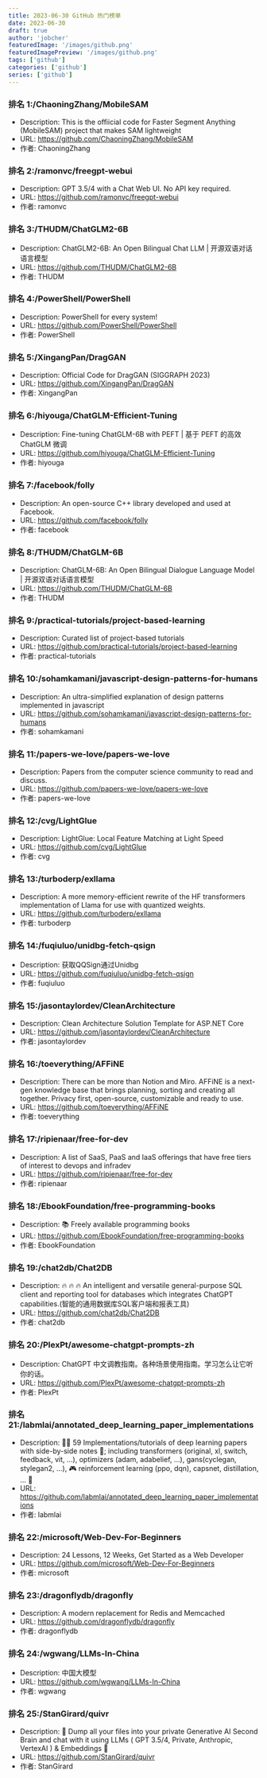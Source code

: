 ```yaml
---
title: 2023-06-30 GitHub 热门榜单
date: 2023-06-30
draft: true
author: 'jobcher'
featuredImage: '/images/github.png'
featuredImagePreview: '/images/github.png'
tags: ['github']
categories: ['github']
series: ['github']
---
```


### 排名 1:/ChaoningZhang/MobileSAM
- Description: This is the offiicial code for Faster Segment Anything (MobileSAM) project that makes SAM lightweight
- URL: https://github.com/ChaoningZhang/MobileSAM
- 作者: ChaoningZhang 

### 排名 2:/ramonvc/freegpt-webui
- Description: GPT 3.5/4 with a Chat Web UI. No API key required.
- URL: https://github.com/ramonvc/freegpt-webui
- 作者: ramonvc 

### 排名 3:/THUDM/ChatGLM2-6B
- Description: ChatGLM2-6B: An Open Bilingual Chat LLM | 开源双语对话语言模型
- URL: https://github.com/THUDM/ChatGLM2-6B
- 作者: THUDM 

### 排名 4:/PowerShell/PowerShell
- Description: PowerShell for every system!
- URL: https://github.com/PowerShell/PowerShell
- 作者: PowerShell 

### 排名 5:/XingangPan/DragGAN
- Description: Official Code for DragGAN (SIGGRAPH 2023)
- URL: https://github.com/XingangPan/DragGAN
- 作者: XingangPan 

### 排名 6:/hiyouga/ChatGLM-Efficient-Tuning
- Description: Fine-tuning ChatGLM-6B with PEFT | 基于 PEFT 的高效 ChatGLM 微调
- URL: https://github.com/hiyouga/ChatGLM-Efficient-Tuning
- 作者: hiyouga 

### 排名 7:/facebook/folly
- Description: An open-source C++ library developed and used at Facebook.
- URL: https://github.com/facebook/folly
- 作者: facebook 

### 排名 8:/THUDM/ChatGLM-6B
- Description: ChatGLM-6B: An Open Bilingual Dialogue Language Model | 开源双语对话语言模型
- URL: https://github.com/THUDM/ChatGLM-6B
- 作者: THUDM 

### 排名 9:/practical-tutorials/project-based-learning
- Description: Curated list of project-based tutorials
- URL: https://github.com/practical-tutorials/project-based-learning
- 作者: practical-tutorials 

### 排名 10:/sohamkamani/javascript-design-patterns-for-humans
- Description: An ultra-simplified explanation of design patterns implemented in javascript
- URL: https://github.com/sohamkamani/javascript-design-patterns-for-humans
- 作者: sohamkamani 

### 排名 11:/papers-we-love/papers-we-love
- Description: Papers from the computer science community to read and discuss.
- URL: https://github.com/papers-we-love/papers-we-love
- 作者: papers-we-love 

### 排名 12:/cvg/LightGlue
- Description: LightGlue: Local Feature Matching at Light Speed
- URL: https://github.com/cvg/LightGlue
- 作者: cvg 

### 排名 13:/turboderp/exllama
- Description: A more memory-efficient rewrite of the HF transformers implementation of Llama for use with quantized weights.
- URL: https://github.com/turboderp/exllama
- 作者: turboderp 

### 排名 14:/fuqiuluo/unidbg-fetch-qsign
- Description: 获取QQSign通过Unidbg
- URL: https://github.com/fuqiuluo/unidbg-fetch-qsign
- 作者: fuqiuluo 

### 排名 15:/jasontaylordev/CleanArchitecture
- Description: Clean Architecture Solution Template for ASP.NET Core
- URL: https://github.com/jasontaylordev/CleanArchitecture
- 作者: jasontaylordev 

### 排名 16:/toeverything/AFFiNE
- Description: There can be more than Notion and Miro. AFFiNE is a next-gen knowledge base that brings planning, sorting and creating all together. Privacy first, open-source, customizable and ready to use.
- URL: https://github.com/toeverything/AFFiNE
- 作者: toeverything 

### 排名 17:/ripienaar/free-for-dev
- Description: A list of SaaS, PaaS and IaaS offerings that have free tiers of interest to devops and infradev
- URL: https://github.com/ripienaar/free-for-dev
- 作者: ripienaar 

### 排名 18:/EbookFoundation/free-programming-books
- Description: 📚 Freely available programming books
- URL: https://github.com/EbookFoundation/free-programming-books
- 作者: EbookFoundation 

### 排名 19:/chat2db/Chat2DB
- Description: 🔥 🔥 🔥 An intelligent and versatile general-purpose SQL client and reporting tool for databases which integrates ChatGPT capabilities.(智能的通用数据库SQL客户端和报表工具)
- URL: https://github.com/chat2db/Chat2DB
- 作者: chat2db 

### 排名 20:/PlexPt/awesome-chatgpt-prompts-zh
- Description: ChatGPT 中文调教指南。各种场景使用指南。学习怎么让它听你的话。
- URL: https://github.com/PlexPt/awesome-chatgpt-prompts-zh
- 作者: PlexPt 

### 排名 21:/labmlai/annotated_deep_learning_paper_implementations
- Description: 🧑‍🏫 59 Implementations/tutorials of deep learning papers with side-by-side notes 📝; including transformers (original, xl, switch, feedback, vit, ...), optimizers (adam, adabelief, ...), gans(cyclegan, stylegan2, ...), 🎮 reinforcement learning (ppo, dqn), capsnet, distillation, ... 🧠
- URL: https://github.com/labmlai/annotated_deep_learning_paper_implementations
- 作者: labmlai 

### 排名 22:/microsoft/Web-Dev-For-Beginners
- Description: 24 Lessons, 12 Weeks, Get Started as a Web Developer
- URL: https://github.com/microsoft/Web-Dev-For-Beginners
- 作者: microsoft 

### 排名 23:/dragonflydb/dragonfly
- Description: A modern replacement for Redis and Memcached
- URL: https://github.com/dragonflydb/dragonfly
- 作者: dragonflydb 

### 排名 24:/wgwang/LLMs-In-China
- Description: 中国大模型
- URL: https://github.com/wgwang/LLMs-In-China
- 作者: wgwang 

### 排名 25:/StanGirard/quivr
- Description: 🧠 Dump all your files into your private Generative AI Second Brain and chat with it using LLMs ( GPT 3.5/4, Private, Anthropic, VertexAI ) & Embeddings 🧠
- URL: https://github.com/StanGirard/quivr
- 作者: StanGirard 

